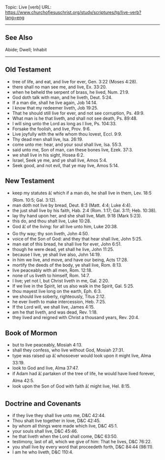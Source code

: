 Topic: Live [verb]
URL: https://www.churchofjesuschrist.org/study/scriptures/tg/live-verb?lang=eng

---

## See Also

Abide; Dwell; Inhabit

---

## Old Testament

- tree of life, and eat, and live for ever, Gen. 3:22 (Moses 4:28).
- there shall no man see me, and live, Ex. 33:20.
- when he beheld the serpent of brass, he lived, Num. 21:9.
- God doth talk with man, and he liveth, Deut. 5:24.
- If a man die, shall he live again, Job 14:14.
- I know that my redeemer liveth, Job 19:25.
- That he should still live for ever, and not see corruption, Ps. 49:9.
- What man is he that liveth, and shall not see death, Ps. 89:48.
- I will sing unto the Lord as long as I live, Ps. 104:33.
- Forsake the foolish, and live, Prov. 9:6.
- Live joyfully with the wife whom thou lovest, Eccl. 9:9.
- Thy dead men shall live, Isa. 26:19.
- come unto me: hear, and your soul shall live, Isa. 55:3.
- said unto me, Son of man, can these bones live, Ezek. 37:3.
- we shall live in his sight, Hosea 6:2.
- Israel, Seek ye me, and ye shall live, Amos 5:4.
- Seek good, and not evil, that ye may live, Amos 5:14.

## New Testament

- keep my statutes â¦ which if a man do, he shall live in them, Lev. 18:5 (Rom. 10:5; Gal. 3:12).
- man doth not live by bread, Deut. 8:3 (Matt. 4:4; Luke 4:4).
- the just shall live by his faith, Hab. 2:4 (Rom. 1:17; Gal. 3:11; Heb. 10:38).
- lay thy hand upon her, and she shall live, Matt. 9:18 (Mark 5:23).
- this do, and thou shalt live, Luke 10:28.
- God â¦ of the living: for all live unto him, Luke 20:38.
- Go thy way; thy son liveth, John 4:50.
- voice of the Son of God: and they that hear shall live, John 5:25.
- man eat of this bread, he shall live for ever, John 6:51.
- though he were dead, yet shall he live, John 11:25.
- because I live, ye shall live also, John 14:19.
- in him we live, and move, and have our being, Acts 17:28.
- mortify the deeds of the body, ye shall live, Rom. 8:13.
- live peaceably with all men, Rom. 12:18.
- none of us liveth to himself, Rom. 14:7.
- I live; yet not I, but Christ liveth in me, Gal. 2:20.
- If we live in the Spirit, let us also walk in the Spirit, Gal. 5:25.
- thou mayest live long on the earth, Eph. 6:3.
- we should live soberly, righteously, Titus 2:12.
- he ever liveth to make intercession, Heb. 7:25.
- If the Lord will, we shall live, James 4:15.
- am he that liveth, and was dead, Rev. 1:18.
- they lived and reigned with Christ a thousand years, Rev. 20:4.

## Book of Mormon

- but to live peaceably, Mosiah 4:13.
- shall they confess, who live without God, Mosiah 27:31.
- type was raised up â¦ whosoever would look upon it might live, Alma 33:19.
- look to God and live, Alma 37:47.
- if Adam had â¦ partaken of the tree of life, he would have lived forever, Alma 42:5.
- look upon the Son of God with faith â¦ might live, Hel. 8:15.

## Doctrine and Covenants

- if they live they shall live unto me, D&C 42:44.
- Thou shalt live together in love, D&C 42:45.
- by whom all things were made which live, D&C 45:1.
- your souls shall live, D&C 45:46.
- he that liveth when the Lord shall come, D&C 63:50.
- testimony, last of all, which we give of him: That he lives, D&C 76:22.
- you shall live by every word that proceedeth forth, D&C 84:44 (98:11).
- I am he who liveth, D&C 110:4.

